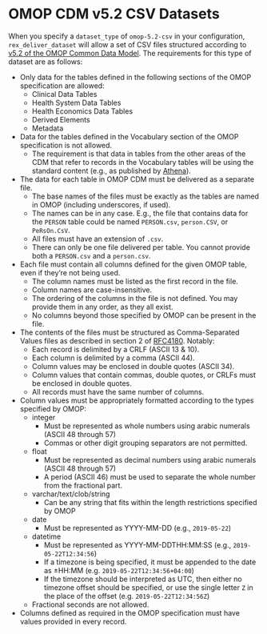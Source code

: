 # OMOP CDM v5.2 CSV Datasets

When you specify a `dataset_type` of `omop-5.2-csv` in your configuration,
`rex_deliver_dataset` will allow a set of CSV files structured according to
[v5.2 of the OMOP Common Data
Model](https://github.com/OHDSI/CommonDataModel/raw/v5.2.2/OMOP_CDM_v5_2.pdf).
The requirements for this type of dataset are as follows:

* Only data for the tables defined in the following sections of the OMOP
  specification are allowed:
  * Clinical Data Tables
  * Health System Data Tables
  * Health Economics Data Tables
  * Derived Elements
  * Metadata
* Data for the tables defined in the Vocabulary section of the OMOP
  specification is not allowed.
  * The requirement is that data in tables from the other areas of the CDM that
    refer to records in the Vocabulary tables will be using the standard
    content (e.g., as published by [Athena](http://athena.ohdsi.org)).
* The data for each table in OMOP CDM must be delivered as a separate file.
  * The base names of the files must be exactly as the tables are named in OMOP
    (including underscores, if used).
  * The names can be in any case. E.g., the file that contains data for the
    `PERSON` table could be named `PERSON.csv`, `person.CSV`, or `PeRsOn.CsV`.
  * All files must have an extension of `.csv`.
  * There can only be one file delivered per table. You cannot provide both a
    `PERSON.csv` and a `person.csv`.
* Each file must contain all columns defined for the given OMOP table, even if
  they’re not being used.
  * The column names must be listed as the first record in the file.
  * Column names are case-insensitive.
  * The ordering of the columns in the file is not defined. You may provide
    them in any order, as they all exist.
  * No columns beyond those specified by OMOP can be present in the file.
* The contents of the files must be structured as Comma-Separated Values files
  as described in section 2 of [RFC4180](https://tools.ietf.org/html/rfc4180).
  Notably:
  * Each record is delimited by a CRLF (ASCII 13  & 10).
  * Each column is delimited by a comma (ASCII 44).
  * Column values may be enclosed in double quotes (ASCII 34).
  * Column values that contain commas, double quotes, or CRLFs must be
    enclosed in double quotes.
  * All records must have the same number of columns.
* Column values must be appropriately formatted according to the types
  specified by OMOP:
  * integer
    * Must be represented as whole numbers using arabic numerals (ASCII 48
      through 57)
    * Commas or other digit grouping separators are not permitted.
  * float
    * Must be represented as decimal numbers using arabic numerals (ASCII 48
      through 57)
    * A period (ASCII 46) must be used to separate the whole number from the
      fractional part.
  * varchar/text/clob/string
    * Can be any string that fits within the length restrictions specified by
      OMOP
  * date
    * Must be represented as YYYY-MM-DD (e.g., `2019-05-22`)
  * datetime
    * Must be represented as YYYY-MM-DDTHH:MM:SS (e.g., `2019-05-22T12:34:56`)
    * If a timezone is being specified, it must be appended to the date as
      ±HH:MM (e.g. `2019-05-22T12:34:56+04:00`)
    * If the timezone should be interpreted as UTC, then either no timezone
      offset should be specified, or use the single letter `Z` in the place
      of the offset (e.g. `2019-05-22T12:34:56Z`)
  * Fractional seconds are not allowed.
* Columns defined as required in the OMOP specification must have values
  provided in every record.

